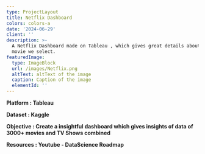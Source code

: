 ```yaml
---
type: ProjectLayout
title: Netflix Dashboard
colors: colors-a
date: '2024-06-29'
client: ''
description: >-
  A Netflix Dashboard made on Tableau , which gives great details about the
  movie we select.
featuredImage:
  type: ImageBlock
  url: /images/Netflix.png
  altText: altText of the image
  caption: Caption of the image
  elementId: ''
---
```

**Platform : Tableau**

**Dataset : Kaggle**

**Objective : Create a insightful dashboard which gives insights of data of 3000+ movies and TV Shows combined**

**Resources : Youtube - DataScience Roadmap**
